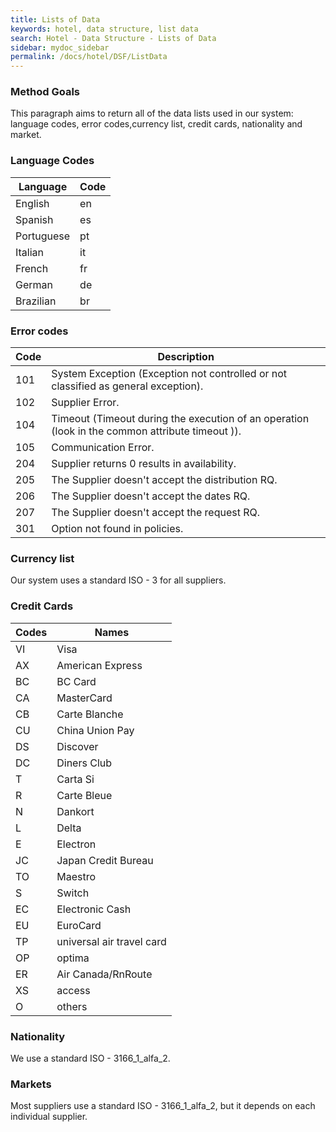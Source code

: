 ```yaml
---
title: Lists of Data
keywords: hotel, data structure, list data
search: Hotel - Data Structure - Lists of Data
sidebar: mydoc_sidebar
permalink: /docs/hotel/DSF/ListData
---
```




### Method Goals


This paragraph aims to return all of the data lists used in our system: language codes, error codes,currency list, credit cards, nationality and market.


### Language Codes


| **Language**	| **Code**	|
| ------------- | ------------- |
|  English      | en		|
|  Spanish      | es		|
|  Portuguese   | pt		|
|  Italian      | it		|
|  French       | fr		|
|  German       | de		|
|  Brazilian    | br		|


<div class="anchor-offset" id="error-codes"></div>

### Error codes



| **Code**	| **Description**												|
| ------------- | ------------------------------------------------------------------------------------------------------------- |
|  101         	| System Exception (Exception not controlled or not classified as general exception).			|
|  102         	| Supplier Error.					|
|  104         	| Timeout (Timeout during the execution of an operation (look in the common attribute timeout )).		|
|  105         	| Communication Error. 		|
|  204         	| Supplier returns 0 results in availability.									|
|  205         	| The Supplier doesn't accept the distribution RQ.								|
|  206         	| The Supplier doesn't accept the dates RQ.									|
|  207         	| The Supplier doesn't accept the request RQ.									|
|  301         	| Option not found in policies.											|
  



### Currency list


Our system uses a standard ISO - 3 for all suppliers.



### Credit Cards



| **Codes**	| **Names**			|
| ------------- | ----------------------------- |
|  VI      	| Visa				|
|  AX      	| American Express		|
|  BC      	| BC Card			|
|  CA      	| MasterCard			|
|  CB      	| Carte Blanche			|
|  CU      	| China Union Pay		|
|  DS      	| Discover			|
|  DC      	| Diners Club			|
|  T       	| Carta Si			|
|  R       	| Carte Bleue			|
|  N       	| Dankort			|
|  L       	| Delta				|
|  E       	| Electron			|
|  JC      	| Japan Credit Bureau		|
|  TO      	| Maestro			|
|  S       	| Switch			|
|  EC      	| Electronic Cash		|
|  EU      	| EuroCard			|
|  TP      	| universal air travel card	|
|  OP      	| optima			|
|  ER      	| Air Canada/RnRoute		|
|  XS      	| access			|
|  O       	| others			|



### Nationality


We use a standard ISO - 3166_1_alfa_2.



### Markets


Most suppliers use a standard ISO - 3166_1_alfa_2, but it depends on each individual supplier.



